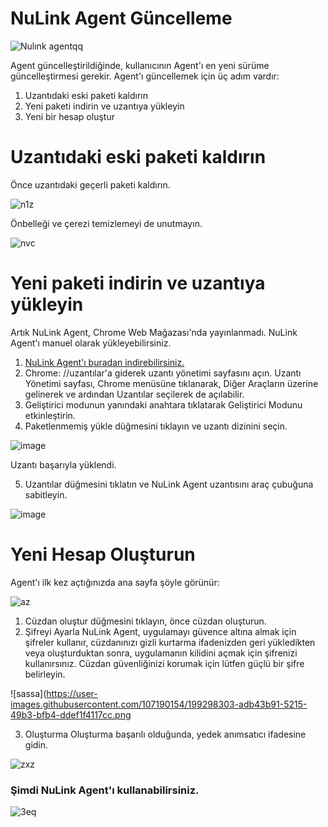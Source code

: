 # NuLink Agent Güncelleme

![Nulınk agentqq](https://user-images.githubusercontent.com/107190154/199301061-fdfc4793-e228-4cad-bf76-6f7cd3e50be9.png)

Agent güncelleştirildiğinde, kullanıcının Agent'ı en yeni sürüme güncelleştirmesi gerekir. Agent'ı güncellemek için üç adım vardır:

1. Uzantıdaki eski paketi kaldırın
2. Yeni paketi indirin ve uzantıya yükleyin
3. Yeni bir hesap oluştur

# Uzantıdaki eski paketi kaldırın

Önce uzantıdaki geçerli paketi kaldırın.

![n1z](https://user-images.githubusercontent.com/107190154/199296045-caa6fbfc-b7c1-4112-889f-86d9863db032.png)

Önbelleği ve çerezi temizlemeyi de unutmayın.

![nvc](https://user-images.githubusercontent.com/107190154/199296470-fd292315-52bd-4835-af7a-8111ad7cc745.png)

# Yeni paketi indirin ve uzantıya yükleyin

Artık NuLink Agent, Chrome Web Mağazası'nda yayınlanmadı. NuLink Agent'ı manuel olarak yükleyebilirsiniz.

1. [NuLink Agent'ı buradan indirebilirsiniz.](https://download.nulink.org/release/agent/nulink-agent-1.0.zip)
2. Chrome: //uzantılar'a giderek uzantı yönetimi sayfasını açın. Uzantı Yönetimi sayfası, Chrome menüsüne tıklanarak, Diğer Araçların üzerine gelinerek ve ardından Uzantılar seçilerek de açılabilir.
3. Geliştirici modunun yanındaki anahtara tıklatarak Geliştirici Modunu etkinleştirin.
4. Paketlenmemiş yükle düğmesini tıklayın ve uzantı dizinini seçin.

![image](https://user-images.githubusercontent.com/107190154/199297749-3ee10e67-cd0d-4218-9c8a-a162f5b6378c.png)

Uzantı başarıyla yüklendi.

5. Uzantılar düğmesini tıklatın ve NuLink Agent uzantısını araç çubuğuna sabitleyin.

![image](https://user-images.githubusercontent.com/107190154/199297957-9979b464-dd1a-4483-b273-601d8540821d.png)

# Yeni Hesap Oluşturun

Agent'ı ilk kez açtığınızda ana sayfa şöyle görünür:

![az](https://user-images.githubusercontent.com/107190154/199298116-9d6b1827-d222-4e57-ac08-895a2b15b548.png)

1. Cüzdan oluştur düğmesini tıklayın, önce cüzdan oluşturun.
2. Şifreyi Ayarla NuLink Agent, uygulamayı güvence altına almak için şifreler kullanır, cüzdanınızı gizli kurtarma ifadenizden geri yükledikten veya oluşturduktan sonra, uygulamanın kilidini açmak için şifrenizi kullanırsınız. Cüzdan güvenliğinizi korumak için lütfen güçlü bir şifre belirleyin.

![sassa](https://user-images.githubusercontent.com/107190154/199298303-adb43b91-5215-49b3-bfb4-ddef1f4117cc.png

3. Oluşturma Oluşturma başarılı olduğunda, yedek anımsatıcı ifadesine gidin.

![zxz](https://user-images.githubusercontent.com/107190154/199298446-9cc3b290-6d9f-4097-b835-5bd1c603cdb8.png)

### Şimdi NuLink Agent'ı kullanabilirsiniz.

![3eq](https://user-images.githubusercontent.com/107190154/199298509-1a6da1dc-b8e0-415d-a177-717890f6849d.png)



